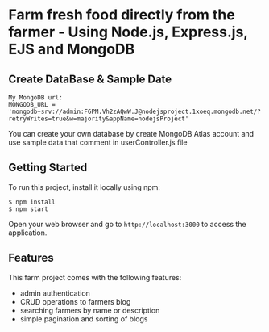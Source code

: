 # Farm fresh food directly from the farmer - Using Node.js, Express.js, EJS and MongoDB

## Create DataBase & Sample Date
```
My MongoDB url:
MONGODB_URL = 'mongodb+srv://admin:F6PM.Vh2zAQwW.J@nodejsproject.1xoeq.mongodb.net/?retryWrites=true&w=majority&appName=nodejsProject'
```
You can create your own database by create MongoDB Atlas account and use sample data that comment in userController.js file


## Getting Started
To run this project, install it locally using npm:

```
$ npm install
$ npm start
```
Open your web browser and go to `http://localhost:3000` to access the application.

## Features
This farm project comes with the following features:

-   admin authentication 
-   CRUD operations to farmers blog 
-   searching farmers by name or description
-   simple pagination and sorting of blogs